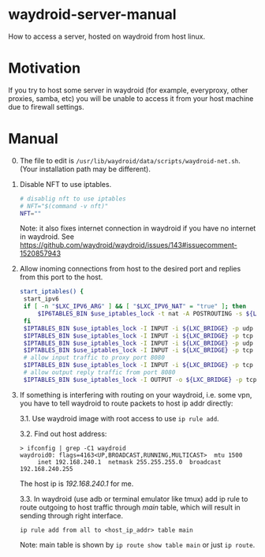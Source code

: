 # waydroid-server-manual
How to access a server, hosted on waydroid from host linux.

# Motivation
If you try to host some server in waydroid (for example, everyproxy, other proxies, samba, etc) you will be unable to access it from your host machine due to firewall settings.

# Manual
0. The file to edit is `/usr/lib/waydroid/data/scripts/waydroid-net.sh`. (Your installation path may be different).
1. Disable NFT to use iptables.
   ```bash
   # disablig nft to use iptables
   # NFT="$(command -v nft)"
   NFT=""
   ```
   Note: it also fixes internet connection in waydroid if you have no internet in waydroid. See https://github.com/waydroid/waydroid/issues/143#issuecomment-1520857943
2. Allow inoming connections from host to the desired port and replies from this port to the host.
   ```bash
   start_iptables() {
    start_ipv6
    if [ -n "$LXC_IPV6_ARG" ] && [ "$LXC_IPV6_NAT" = "true" ]; then
        $IP6TABLES_BIN $use_iptables_lock -t nat -A POSTROUTING -s ${LXC_IPV6_NETWORK} ! -d ${LXC_IPV6_NETWORK} -j MASQUERADE
    fi
    $IPTABLES_BIN $use_iptables_lock -I INPUT -i ${LXC_BRIDGE} -p udp --dport 67 -j ACCEPT
    $IPTABLES_BIN $use_iptables_lock -I INPUT -i ${LXC_BRIDGE} -p tcp --dport 67 -j ACCEPT
    $IPTABLES_BIN $use_iptables_lock -I INPUT -i ${LXC_BRIDGE} -p udp --dport 53 -j ACCEPT
    $IPTABLES_BIN $use_iptables_lock -I INPUT -i ${LXC_BRIDGE} -p tcp --dport 53 -j ACCEPT
    # allow input traffic to proxy port 8080
    $IPTABLES_BIN $use_iptables_lock -I INPUT -i ${LXC_BRIDGE} -p tcp --dport <desired_port> -j ACCEPT
    # allow output reply traffic from port 8080
    $IPTABLES_BIN $use_iptables_lock -I OUTPUT -o ${LXC_BRIDGE} -p tcp --sport <desired_port> -m conntrack --ctstate ESTABLISHED,RELATED -j ACCEPT

   ```
3. If something is interfering with routing on your waydroid, i.e. some vpn, you have to tell waydroid to route packets to host ip addr directly:

   3.1. Use waydroid image with root access to use `ip rule add`.

   3.2. Find out host address:
   ```
   > ifconfig | grep -C1 waydroid
   waydroid0: flags=4163<UP,BROADCAST,RUNNING,MULTICAST>  mtu 1500
        inet 192.168.240.1  netmask 255.255.255.0  broadcast 192.168.240.255
   ```
   The host ip is *192.168.240.1* for me.

   3.3. In waydroid (use adb or terminal emulator like tmux) add ip rule to route outgoing to host traffic through *main* table, which will result in sending through right interface.
   ```
   ip rule add from all to <host_ip_addr> table main
   ```
   Note: main table is shown by `ip route show table main` or just `ip route`.
